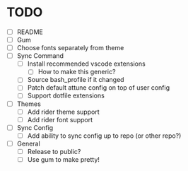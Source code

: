# TODO
- [ ] README
- [ ] Gum
- [ ] Choose fonts separately from theme
- [ ] Sync Command
    - [ ] Install recommended vscode extensions
        - [ ] How to make this generic?
    - [ ] Source bash_profile if it changed
    - [ ] Patch default attune config on top of user config
    - [ ] Support dotfile extensions
- [ ] Themes
    - [ ] Add rider theme support
    - [ ] Add rider font support
- [ ] Sync Config
    - [ ] Add ability to sync config up to repo (or other repo?)
- [ ] General
    - [ ] Release to public?
    - [ ] Use gum to make pretty!